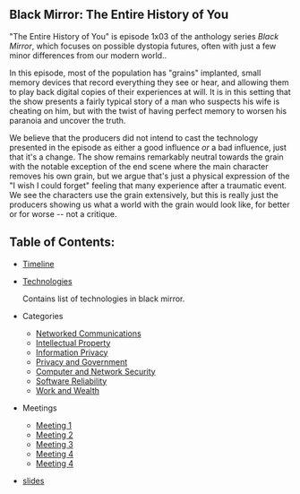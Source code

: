 ## Black Mirror: The Entire History of You

"The Entire History of You" is episode 1x03 of the anthology series *Black Mirror*, which focuses on possible
dystopia futures, often with just a few minor differences from our modern world..

In this episode, most of the population has "grains" implanted, small memory devices that record everything
they see or hear, and allowing them to play back digital copies of their experiences at will. It is in this
setting that the show presents a fairly typical story of a man who suspects his wife is cheating on him, but
with the twist of having perfect memory to worsen his paranoia and uncover the truth.

We believe that the producers did not intend to cast the technology presented in the episode as either a good
influence *or* a bad influence, just that it's a change. The show remains remarkably neutral towards the grain
with the notable exception of the end scene where the main character removes his own grain, but we
argue that's just a physical expression of the "I wish I could forget" feeling that many experience
after a traumatic event. We see the characters use the grain extensively, but this is really just the
producers showing us what a world with the grain would look like, for better or for worse -- not a
critique.

## Table of Contents: 

- [Timeline](./Timeline.md)

- [Technologies](./Technologies.md)

	Contains list of technologies in black mirror. 

- Categories
	- [Networked Communications](./Networked.md)
	- [Intellectual Property](./Property.md)
	- [Information Privacy](./Privacy.md)
	- [Privacy and Government](./Surveillance.md)
	- [Computer and Network Security](./Security.md)
	- [Software Reliability](./Reliability.md)
	- [Work and Wealth](./WorkAndWealth.md)
	
- Meetings
	- [Meeting 1](./Meetings/meeting_1.md)
	- [Meeting 2](./Meetings/meeting_2.md)
	- [Meeting 3](./Meetings/meeting_3.md)
	- [Meeting 4](./Meetings/meeting_4.md)
	- [Meeting 4](./Meetings/meeting_5.md)

- [slides](https://docs.google.com/presentation/d/1qIrAfZKnvJqmnIHvqBwNRuUOgYIkvlwRwY0s8Nc-_DA/edit?usp=sharing)

